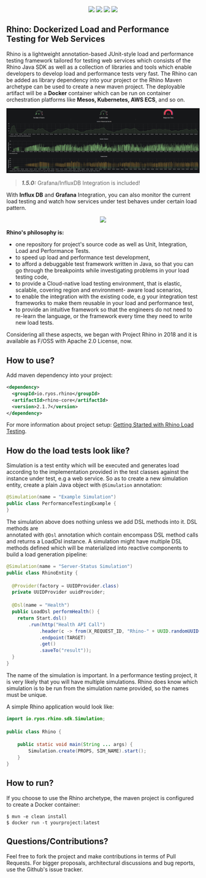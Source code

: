
<p align="center">
  <a href="https://gitter.im/ryos-io/Rhino"><img src="https://badges.gitter.im/ryos-io/Rhino.svg" border=0></a>
  <img src="https://travis-ci.org/ryos-io/Rhino.svg?branch=master" />
  <img src="https://img.shields.io/badge/rhino--core-2.1.7-72c247" />
  <img src="https://img.shields.io/badge/License-Apache%202.0-blue.svg" />
</p>

## Rhino: Dockerized Load and Performance Testing for Web Services

Rhino is a lightweight annotation-based JUnit-style load and performance testing framework tailored 
for 
testing web services which consists of the Rhino Java SDK as well as a collection of libraries
 and tools which enable developers to develop load and performance tests very fast. The Rhino can be 
 added as library dependency into your project or the Rhino Maven archetype can be used to create a new maven project. The deployable artifact will be a **Docker** container which can be run on container orchestration platforms like **Mesos, Kubernetes, AWS ECS**, and so on.
 
<p align="center">
  <img src="https://github.com/bagdemir/rhino/blob/master/rhino_grafana.png"  width="882"/>
</p>

> **_1.5.0:_** Grafana/InfluxDB Integration is included!


With **Influx DB** and **Grafana** Integration, you can also monitor the current load testing and watch how services under test behaves under certain load pattern.  

<p align="center">
<img src="http://ryos.io/static/integration.jpg" width="640"/>
</p>

**Rhino's philosophy is:**

* one repository for project's source code as well as Unit, Integration, Load and Performance Tests.
* to speed up load and performance test development,
* to afford a debuggable test framework written in Java, so that you can go through the breakpoints while 
investigating problems in your load testing code, 
* to provide a Cloud-native load testing environment, that is elastic, scalable, covering region and environment- aware load scenarios,
* to enable the integration with the existing code, e.g your integration test frameworks to 
make them reusable in your load and performance test,
* to provide an intuitive framework so that the engineers do not need to re-learn the language, or
the framework every time they need to write new load tests.

Considering all these aspects, we began with Project Rhino in 2018 and it is available as F/OSS  with Apache 2.0 License, now.

## How to use?

Add maven dependency into your project:

```xml
<dependency>
  <groupId>io.ryos.rhino</groupId>
  <artifactId>rhino-core</artifactId>
  <version>2.1.7</version>
</dependency>
```

For more information about project setup: [Getting Started with Rhino Load Testing](https://github.com/bagdemir/rhino/wiki/Getting-Started).

## How do the load tests look like?

Simulation is a test entity which will be executed and generates load according to the 
implementation provided in the test classes against the instance under test, e.g a web 
service. So as to create a new simulation entity, create a plain Java object with `@Simulation` 
annotation: 

```java
@Simulation(name = "Example Simulation")
public class PerformanceTestingExample {
}
```

The simulation above does nothing unless we add DSL methods into it. DSL methods are  
annotated with `@Dsl` annotation which contain encompass DSL method calls and returns a LoadDsl instance. A simulation
might have multiple DSL methods defined which will be materialized into reactive components to build a load generation pipeline:

```java
@Simulation(name = "Server-Status Simulation")
public class RhinoEntity {

  @Provider(factory = UUIDProvider.class)
  private UUIDProvider uuidProvider;

  @Dsl(name = "Health")
  public LoadDsl performHealth() {
    return Start.dsl()
        .run(http("Health API Call")
            .header(c -> from(X_REQUEST_ID, "Rhino-" + UUID.randomUUID().toString()))
            .endpoint(TARGET)
            .get()
            .saveTo("result"));
  }
}
```

The name of the simulation is important. In a performance testing project, it is very likely that 
you will have multiple simulations. Rhino does know which simulation is to be run from the 
simulation name provided, so the names must be unique. 

A simple Rhino application would look like:
```java
import io.ryos.rhino.sdk.Simulation;

public class Rhino {

    public static void main(String ... args) {
        Simulation.create(PROPS, SIM_NAME).start();
    }
}
```

## How to run? 

If you choose to use the Rhino archetype, the maven project is configured to create a Docker container:

```shell
$ mvn -e clean install
$ docker run -t yourproject:latest
```


Questions/Contributions?
---

Feel free to fork the project and make contributions in terms of Pull Requests. For bigger 
proposals, architectural discussions and bug reports, use the Github's issue tracker.
